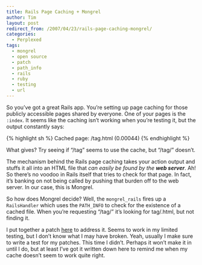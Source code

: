 ```yaml
---
title: Rails Page Caching + Mongrel
author: Tim
layout: post
redirect_from: /2007/04/23/rails-page-caching-mongrel/
categories:
  - Perplexed
tags:
  - mongrel
  - open source
  - patch
  - path_info
  - rails
  - ruby
  - testing
  - url
---
```

So you&#8217;ve got a great Rails app. You&#8217;re setting up page caching for those publicly accessible pages shared by everyone. One of your pages is the `:index`. It seems like the caching isn&#8217;t working when you&#8217;re testing it, but the output constantly says:

{% highlight sh %}
Cached page: /tag.html (0.00044)
{% endhighlight %}

What gives? Try seeing if &#8220;/tag&#8221; seems to use the cache, but &#8220;/tag/&#8221; doesn&#8217;t.

The mechanism behind the Rails page caching takes your action output and stuffs it all into an HTML file that *can easily be found by the **web server***. Ah! So there&#8217;s no voodoo in Rails itself that tries to check for that page. In fact, it&#8217;s banking on not being called by pushing that burden off to the web server. In our case, this is Mongrel.

So how does Mongrel decide? Well, the `mongrel_rails` fires up a `RailsHandler` which uses the `PATH_INFO` to check for the existence of a cached file. When you&#8217;re requesting &#8220;/tag/&#8221; it&#8217;s looking for tag/.html, but not finding it.

I put together a patch [here][1] to address it. Seems to work in my limited testing, but I don&#8217;t know what I may have broken. Yeah, usually I make sure to write a test for my patches. This time I didn&#8217;t. Perhaps it won&#8217;t make it in until I do, but at least I&#8217;ve got it written down here to remind me when my cache doesn&#8217;t seem to work quite right.

 [1]: http://rubyforge.org/tracker/index.php?func=detail&aid=10330&group_id=1306&atid=5147

